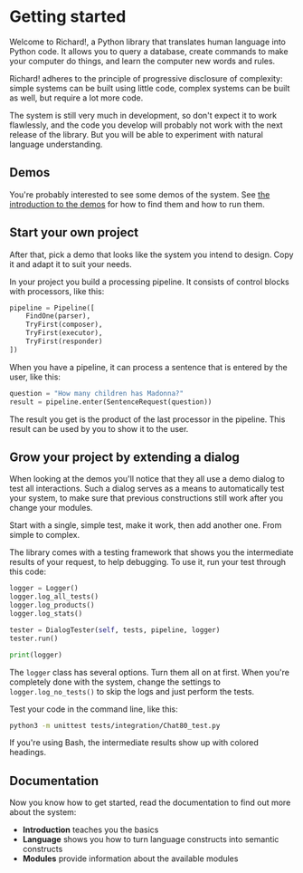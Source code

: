 # Getting started

Welcome to Richard!, a Python library that translates human language into Python code. It allows you to query a database, create commands to make your computer do things, and learn the computer new words and rules.

Richard! adheres to the principle of progressive disclosure of complexity: simple systems can be built using little code, complex systems can be built as well, but require a lot more code.

The system is still very much in development, so don't expect it to work flawlessly, and the code you develop will probably not work with the next release of the library. But you will be able to experiment with natural language understanding.

## Demos

You're probably interested to see some demos of the system. See [the introduction to the demos](../demos/introduction.md) for how to find them and how to run them.

## Start your own project

After that, pick a demo that looks like the system you intend to design. Copy it and adapt it to suit your needs.

In your project you build a processing pipeline. It consists of control blocks with processors, like this:

~~~python
pipeline = Pipeline([
    FindOne(parser),
    TryFirst(composer),
    TryFirst(executor),
    TryFirst(responder)
])
~~~

When you have a pipeline, it can process a sentence that is entered by the user, like this:

~~~python
question = "How many children has Madonna?"
result = pipeline.enter(SentenceRequest(question))
~~~

The result you get is the product of the last processor in the pipeline. This result can be used by you to show it to the user.

## Grow your project by extending a dialog

When looking at the demos you'll notice that they all use a demo dialog to test all interactions. Such a dialog serves as a means to automatically test your system, to make sure that previous constructions still work after you change your modules.

Start with a single, simple test, make it work, then add another one. From simple to complex.

The library comes with a testing framework that shows you the intermediate results of your request, to help debugging. To use it, run your test through this code:

~~~python
logger = Logger()
logger.log_all_tests()
logger.log_products()
logger.log_stats()

tester = DialogTester(self, tests, pipeline, logger)
tester.run()

print(logger)
~~~

The `logger` class has several options. Turn them all on at first. When you're completely done with the system, change the settings to `logger.log_no_tests()` to skip the logs and just perform the tests.

Test your code in the command line, like this:

~~~bash
python3 -m unittest tests/integration/Chat80_test.py
~~~

If you're using Bash, the intermediate results show up with colored headings.

## Documentation

Now you know how to get started, read the documentation to find out more about the system:

* __Introduction__ teaches you the basics
* __Language__ shows you how to turn language constructs into semantic constructs
* __Modules__ provide information about the available modules


